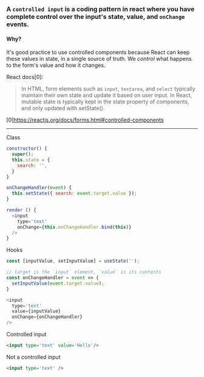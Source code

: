 ### A `controlled input` is a coding pattern in react where you have complete control over the input's state, value, and `onChange` events.

#### Why?
It's good practice to use controlled components because React can keep these values in state, in a single source of truth. We _control_ what happens to the form's value and how it changes.

React docs[0]:

> In HTML, form elements such as `input`, `textarea`, and `select` typically maintain their own state and update it based on user input. In React, mutable state is typically kept in the state property of components, and only updated with setState().

[0]https://reactjs.org/docs/forms.html#controlled-components

---

Class

```javascript
constructor() {
  super();
  this.state = {
    search: '',
  }
}

onChangeHandler(event) {
  this.setState({ search: event.target.value });
}

render () {
  <input 
    type='text'
    onChange={this.onChangeHandler.bind(this)}
  />
}
```

Hooks
```javascript
const [inputValue, setInputValue] = useState('');

// target is the `input` element, `value` is its contents
const onChangeHandler = event => {
  setInputValue(event.target.value);
}

<input
  type='text'
  value={inputValue}
  onChange={onChangeHandler}
/>
``` 


Controlled input
```html
<input type='text' value='Hello'/>
```

Not a controlled input
```html
<input type='text' />
```
